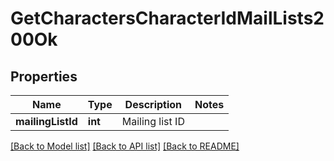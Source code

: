 # GetCharactersCharacterIdMailLists200Ok

## Properties
Name | Type | Description | Notes
------------ | ------------- | ------------- | -------------
**mailingListId** | **int** | Mailing list ID | 

[[Back to Model list]](../README.md#documentation-for-models) [[Back to API list]](../README.md#documentation-for-api-endpoints) [[Back to README]](../README.md)



